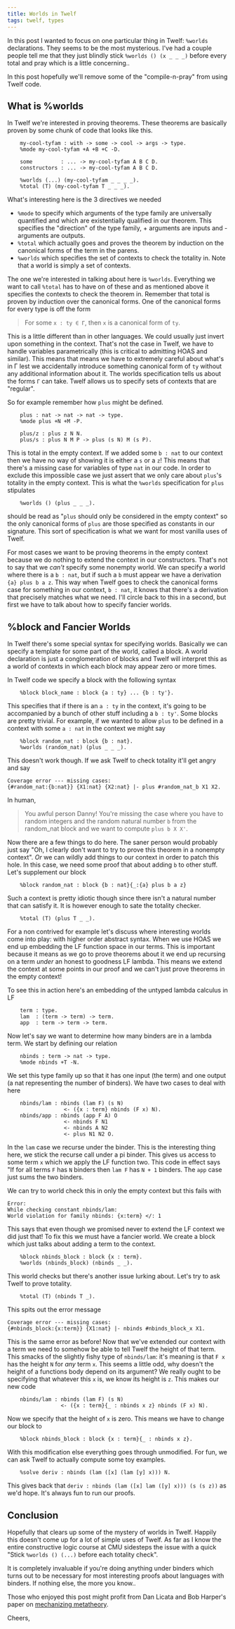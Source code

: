 ```yaml
---
title: Worlds in Twelf
tags: twelf, types
---
```


In this post I wanted to focus on one particular thing in Twelf:
`%worlds` declarations. They seems to be the most mysterious. I've had
a couple people tell me that they just blindly stick `%worlds () (x _
_ _)` before every total and pray which is a little concerning..

In this post hopefully we'll remove some of the "compile-n-pray" from
using Twelf code.

## What is %worlds

In Twelf we're interested in proving theorems. These theorems are
basically proven by some chunk of code that looks like this.

``` twelf
    my-cool-tyfam : with -> some -> cool -> args -> type.
    %mode my-cool-tyfam +A +B +C -D.

    some         : ... -> my-cool-tyfam A B C D.
    constructors : ... -> my-cool-tyfam A B C D.

    %worlds (...) (my-cool-tyfam _ _ _ _).
    %total (T) (my-cool-tyfam T _ _ _).
```

What's interesting here is the 3 directives we needed

 - `%mode` to specify which arguments of the type family are
   universally quantified and which are existentially qualified in our
   theorem. This specifies the "direction" of the type family, +
   arguments are inputs and - arguments are outputs.
 - `%total` which actually goes and proves the theorem by induction on
   the canonical forms of the term in the parens.
 - `%worlds` which specifies the set of contexts to check the totality
   in. Note that a world is simply a set of contexts.

The one we're interested in talking about here is
`%worlds`. Everything we want to call `%total` has to have on of these
and as mentioned above it specifies the contexts to check the theorem
in. Remember that total is proven by induction over the canonical
forms. One of the canonical forms for every type is off the form

> For some `x : ty ∈ Γ`, then `x` is a canonical form of `ty`.

This is a little different than in other languages. We could usually
just invert upon something in the context. That's not the case in
Twelf, we have to handle variables parametrically (this is critical to
admitting HOAS and similar). This means that means we have to
extremely careful about what's in Γ lest we accidentally introduce
something canonical form of `ty` without any additional information
about it. The worlds specification tells us about the forms `Γ` can
take. Twelf allows us to specify sets of contexts that are
"regular".

So for example remember how `plus` might be defined.

``` twelf
    plus : nat -> nat -> nat -> type.
    %mode plus +N +M -P.

    plus/z : plus z N N.
    plus/s : plus N M P -> plus (s N) M (s P).
```

This is total in the empty context. If we added some `b : nat` to our
context then we have no way of showing it is either a `s` or a `z`!
This means that there's a missing case for variables of type `nat` in
our code. In order to exclude this impossible case we just assert that
we only care about `plus`'s totality in the empty context. This is
what the `%worlds` specification for `plus` stipulates

``` twelf
    %worlds () (plus _ _ _).
```

should be read as "`plus` should only be considered in the empty
context" so the only canonical forms of `plus` are those specified as
constants in our signature. This sort of specification is what we want
for most vanilla uses of Twelf.

For most cases we want to be proving theorems in the empty context
because we do nothing to extend the context in our
constructors. That's not to say that we *can't* specify some nonempty
world. We can specify a world where there is a `b : nat`, but if such
a `b` must appear we have a derivation `{a} plus b a z`. This way when
Twelf goes to check the canonical forms case for something in our
context, `b : nat`, it knows that there's a derivation that precisely
matches what we need. I'll circle back to this in a second, but first
we have to talk about how to specify fancier worlds.

## %block and Fancier Worlds

In Twelf there's some special syntax for specifying worlds. Basically
we can specify a template for some part of the world, called a
block. A world declaration is just a conglomeration of blocks and
Twelf will interpret this as a world of contexts in which each block
may appear zero or more times.

In Twelf code we specify a block with the following syntax

``` twelf
    %block block_name : block {a : ty} ... {b : ty'}.
```

This specifies that if there is an `a : ty` in the context, it's going
to be accompanied by a bunch of other stuff including a `b :
ty'`. Some blocks are pretty trivial. For example, if we wanted to
allow `plus` to be defined in a context with some `a : nat` in the
context we might say

``` twelf
    %block random_nat : block {b : nat}.
    %worlds (random_nat) (plus _ _ _).
```

This doesn't work though. If we ask Twelf to check totality it'll get
angry and say

    Coverage error --- missing cases:
    {#random_nat:{b:nat}} {X1:nat} {X2:nat} |- plus #random_nat_b X1 X2.

In human,

> You awful person Danny! You're missing the case where you have to
> random integers and the random natural number `b` from the
> random_nat block and we want to compute `plus b X X'`.

Now there are a few things to do here. The saner person would probably
just say "Oh, I clearly don't want to try to prove this theorem in a
nonempty context". *Or* we can wildly add things to our context in
order to patch this hole. In this case, we need some proof that about
adding `b` to other stuff. Let's supplement our block

```
    %block random_nat : block {b : nat}{_:{a} plus b a z}
```

Such a context is pretty idiotic though since there isn't a natural
number that can satisfy it. It is however enough to sate the totality
checker.

``` twelf
    %total (T) (plus T _ _).
```

For a non contrived for example let's discuss where interesting worlds
come into play: with higher order abstract syntax. When we use HOAS we
end up embedding the LF function space in our terms. This is important
because it means as we go to prove theorems about it we end up
recursing on a term *under* an honest to goodness LF lambda. This
means we extend the context at some points in our proof and we can't
just prove theorems in the empty context!

To see this in action here's an embedding of the untyped lambda
calculus in LF

``` twelf
    term : type.
    lam  : (term -> term) -> term.
    app  : term -> term -> term.
```

Now let's say we want to determine how many binders are in a lambda
term. We start by defining our relation

``` twelf
    nbinds : term -> nat -> type.
    %mode nbinds +T -N.
```

We set this type family up so that it has one input (the term) and one
output (a nat representing the number of binders). We have two cases
to deal with here

``` twelf
    nbinds/lam : nbinds (lam F) (s N)
                  <- ({x : term} nbinds (F x) N).
    nbinds/app : nbinds (app F A) O
                  <- nbinds F N1
                  <- nbinds A N2
                  <- plus N1 N2 O.
```

In the `lam` case we recurse under the binder. This is the interesting
thing here, we stick the recurse call under a pi binder. This gives us
access to some term `x` which we apply the LF function two. This code
in effect says "If for all terms `F` has `N` binders then `lam F` has
`N + 1` binders. The `app` case just sums the two binders.

We can try to world check this in only the empty context but this
fails with

    Error:
    While checking constant nbinds/lam:
    World violation for family nbinds: {x:term} </: 1

This says that even though we promised never to extend the LF context
we did just that! To fix this we must have a fancier world. We create
a block which just talks about adding a term to the context.

``` twelf
    %block nbinds_block : block {x : term}.
    %worlds (nbinds_block) (nbinds _ _).
```

This world checks but there's another issue lurking about. Let's try
to ask Twelf to prove totality.

``` Twelf
    %total (T) (nbinds T _).
```

This spits out the error message

    Coverage error --- missing cases:
    {#nbinds_block:{x:term}} {X1:nat} |- nbinds #nbinds_block_x X1.

This is the same error as before! Now that we've extended our context
with a term we need to somehow be able to tell Twelf the height of
that term. This smacks of the slightly fishy type of `nbinds/lam`:
it's meaning is that `F x` has the height `N` for *any* term `x`. This
seems a little odd, why doesn't the height of a functions body depend
on its argument? We really ought to be specifying that whatever this
`x` is, we know its height is `z`. This makes our new code

``` twelf
    nbinds/lam : nbinds (lam F) (s N)
                 <- ({x : term}{_ : nbinds x z} nbinds (F x) N).
```

Now we specify that the height of `x` is zero. This means we have to
change our block to

``` twelf
    %block nbinds_block : block {x : term}{_ : nbinds x z}.
```

With this modification else everything goes through unmodified. For
fun, we can ask Twelf to actually compute some toy examples.

``` twelf
    %solve deriv : nbinds (lam ([x] (lam [y] x))) N.
```

This gives back that `deriv : nbinds (lam ([x] lam ([y] x))) (s (s
z))` as we'd hope. It's always fun to run our proofs.

## Conclusion

Hopefully that clears up some of the mystery of worlds in
Twelf. Happily this doesn't come up for a lot of simple uses of
Twelf. As far as I know the entire constructive logic course at CMU
sidesteps the issue with a quick "Stick `%worlds () (...)` before each
totality check".

It is completely invaluable if you're doing anything under binders
which turns out to be necessary for most interesting proofs about
languages with binders. If nothing else, the more you know..

Those who enjoyed this post might profit from Dan Licata and Bob
Harper's paper on [mechanizing metatheory][paper].

Cheers,

[paper]: http://www.cs.cmu.edu/~drl/pubs/hl07mechanizing/hl07mechanizing.pdf

